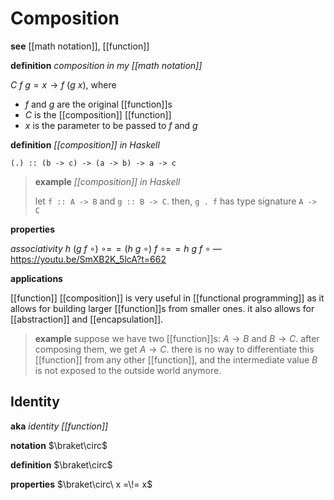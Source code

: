 # Composition

**see** [[math notation]], [[function]]

**definition** _composition in my [[math notation]]_

$C\ f\ g = x \rightarrow f\ (g\ x)$, where

- $f$ and $g$ are the original [[function]]s
- $C$ is the [[composition]] [[function]]
- $x$ is the parameter to be passed to $f$ and $g$

**definition** _[[composition]] in Haskell_

`(.) :: (b -> c) -> (a -> b) -> a -> c`

> **example** _[[composition]] in Haskell_
>
> let `f :: A -> B` and `g :: B -> C`. then, `g . f` has type signature `A -> C`

**properties**

_associativity_ $h\ (g\ f\ \circ)\ \circ =\!= (h\ g\ \circ)\ f\ \circ =\!= h\ g\ f\ \circ$ &mdash; <https://youtu.be/SmXB2K_5lcA?t=662>

**applications**

[[function]] [[composition]] is very useful in [[functional programming]] as it allows for building larger [[function]]s from smaller ones. it also allows for [[abstraction]] and [[encapsulation]].

> **example** suppose we have two [[function]]s: $A \to B$ and $B \to C$. after composing them, we get $A \to C$. there is no way to differentiate this [[function]] from any other [[function]], and the intermediate value $B$ is not exposed to the outside world anymore.

## Identity

**aka** _identity [[function]]_

**notation** $\braket\circ$

**definition** $\braket\circ$

**properties** $\braket\circ\ x =\!= x$
